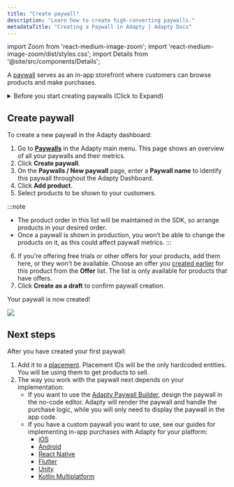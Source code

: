 ```yaml
---
title: "Create paywall"
description: "Learn how to create high-converting paywalls."
metadataTitle: "Creating a Paywall in Adapty | Adapty Docs"
---
```


import Zoom from 'react-medium-image-zoom';
import 'react-medium-image-zoom/dist/styles.css';
import Details from '@site/src/components/Details';

A [paywall](paywalls) serves as an in-app storefront where customers can browse products and make purchases.

<details>
   <summary>Before you start creating paywalls (Click to Expand)</summary>

   1. [Create at least one product](create-product).
2. (optional) [Create offer](create-offer).
</details>

## Create paywall

To create a new paywall in the Adapty dashboard:

1. Go to [**Paywalls**](https://app.adapty.io/paywalls) in the Adapty main menu. This page shows an overview of all your paywalls and their metrics.
2. Click **Create paywall**.
3. On the **Paywalls / New paywall** page, enter a **Paywall name** to identify this paywall throughout the Adapty Dashboard.
4. Click **Add product**.
5. Select products to be shown to your customers. 

:::note
- The product order in this list will be maintained in the SDK, so arrange products in your desired order.  
- Once a paywall is shown in production, you won’t be able to change the products on it, as this could affect paywall metrics.
:::

6. If you're offering free trials or other offers for your products, add them here, or they won't be available. Choose an offer you [created earlier](create-offer) for this product from the **Offer** list. The list is only available for products that have offers.
7. Click **Create as a draft** to confirm paywall creation.

Your paywall is now created!

<Zoom>
  <img src={require('./img/create-paywall.gif').default}
  style={{
    border: '1px solid #727272', /* border width and color */
    width: '900px', /* image width */
    display: 'block', /* for alignment */
    margin: '0 auto' /* center alignment */
  }}
/>
</Zoom>

## Next steps

After you have created your first paywall:

1. Add it to a [placement](placements.md). Placement IDs will be the only hardcoded entities. You will be using them to get products to sell.
2. The way you work with the paywall next depends on your implementation:
   - If you want to use the [Adapty Paywall Builder](adapty-paywall-builder.md), design the paywall in the no-code editor. Adapty will render the paywall and handle the purchase logic, while you will only need to display the paywall in the app code.
   - If you have a custom paywall you want to use, see our guides for implementing in-app purchases with Adapty for your platform:
     - [iOS](ios-implement-paywalls-manually.md)
     - [Android](android-implement-paywalls-manually.md)
     - [React Native](react-native-implement-paywalls-manually.md)
     - [Flutter](flutter-implement-paywalls-manually.md)
     - [Unity](unity-implement-paywalls-manually.md)
     - [Kotlin Multiplatform](kmp-implement-paywalls-manually.md)